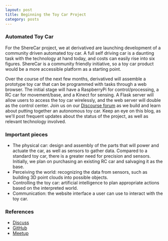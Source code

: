 ```yaml
---
layout: post
title: Beginning the Toy Car Project
category: posts
--- 
```


### Automated Toy Car

For the ShereCar project, we at derivatived are launching development of a community driven automated toy car. A full self driving car is a daunting task with the technology at hand today, and costs can easily rise into six figures. ShereCar is a community friendly initiative, so a toy car product would be a more accessible platform as a starting point.

Over the course of the next few months, derivatived will assemble a prototype toy car that can be programmed with tasks through a web browser. The initial stage will have a RaspberryPi for control/processing, a RC car for movement/base, and a Kinect for sensing. A Flask server will allow users to access the toy car wirelessly, and the web server will double as the control center. Join us on our [Discourse forum](http://www.sherecar.org/) as we build and learn about putting together an autonomous toy car. Keep an eye on this blog, as we'll post frequent updates about the status of the project, as well as relevant technology involved.

### Important pieces
* The physical car: design and assembly of the parts that will power and actuate the car, as well as sensors to gather data. Compared to a standard toy car, there is a greater need for precision and sensors. Initially, we plan on purchasing an existing RC car and salvaging it as the base.
* Perceiving the world: recognizing the data from sensors, such as building 3D point clouds into possible objects.
* Controlling the toy car: artificial intelligence to plan appropriate actions based on the interpreted world.
* Communication: the website interface a user can use to interact with the toy car.

### References

* [Discuss](http://discuss.derivatived.com)
* [GitHub](https://github.com/Self-Driving-Vehicle)
* [Meetup](http://www.meetup.com/Self-Driving-Vehicle/)